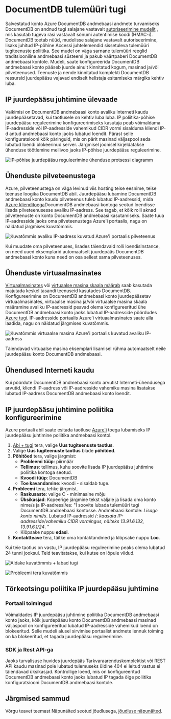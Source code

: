 <properties
    pageTitle="DocumentDB tulemüüri tugi | Microsoft Azure'i"
    description="Saate teada, kuidas kasutada IP juurdepääsupoliitikaid juhtelemendi tulemüüri tugiteenuste Azure'i DocumentDB andmebaasi kontodega."
    keywords="IP juurdepääsu reguleerimine, tulemüüri tugi"
    services="documentdb"
    authors="shahankur11"
    manager="jhubbard"
    editor=""
    tags="azure-resource-manager"
    documentationCenter=""/>

<tags 
    ms.service="documentdb" 
    ms.workload="data-services" 
    ms.tgt_pltfrm="na" 
    ms.devlang="na" 
    ms.topic="article" 
    ms.date="10/17/2016" 
    ms.author="ankshah; kraman"/>

# <a name="documentdb-firewall-support"></a>DocumentDB tulemüüri tugi

Salvestatud konto Azure DocumentDB andmebaasi andmete turvamiseks DocumentDB on andnud tugi salajane vastavalt [autoriseerimine mudelit](https://msdn.microsoft.com/library/azure/dn783368.aspx) , mis kasutab tugeva räsi vastavalt sõnumi autentimise koodi (HMAC-i). DocumentDB toetab nüüd, mudelisse salajane vastavalt autoriseerimine, lisaks juhitud IP-põhine Accessi juhtelemendid sissetuleva tulemüüri tugiteenuste poliitika. See mudel on väga sarnane tulemüüri reeglid traditsiooniline andmebaasi süsteemi ja pakub väärtpaberi DocumentDB andmebaasi kontole. Mudeli, saate konfigureerida DocumentDB andmebaasi konto pääseb juurde ainult kinnitatud kogum, masinad ja/või pilveteenused. Teenuste ja nende kinnitatud komplekti DocumentDB ressursid juurdepääsu vajavad endiselt helistaja esitamiseks märgiks kehtiv luba.

## <a name="ip-access-control-overview"></a>IP juurdepääsu juhtimine ülevaade

Vaikimisi on DocumentDB andmebaasi konto avaliku Interneti kaudu juurdepääsetavad, kui taotlusele on kehtiv luba luba. IP poliitika-põhise juurdepääsu reguleerimine konfigureerimiseks kasutaja peab võimaldama IP-aadresside või IP-aadresside vahemikud CIDR vormi sisalduma kliendi IP-d antud andmebaasi konto jaoks lubatud loendit. Pärast selle konfiguratsiooni kõik päringuid, mis on pärit masinad väljaspool seda lubatud loendi blokeerinud server.  Järgmisel joonisel kirjeldatakse ühenduse töötlemine meilivoo jaoks IP-põhise juurdepääsu reguleerimine.

![IP-põhise juurdepääsu reguleerimine ühenduse protsessi diagramm](./media/documentdb-firewall-support/documentdb-firewall-support-flow.png)

## <a name="connections-from-cloud-services"></a>Ühenduste pilveteenustega

Azure, pilveteenustega on väga levinud viis hosting teise eesnime, teise teenuse loogika DocumentDB abil. Juurdepääsu lubamine DocumentDB andmebaasi konto kaudu pilveteenus tuleb lubatud IP-aadressid, mida [Azure klienditoega](#configure-ip-policy)DocumentDB andmebaasi kontoga seotud loendisse lisada pilveteenusesse avaliku IP-aadress.  See tagab, et kõik rolli aknad pilveteenuste on konto DocumentDB andmebaasi kasutamiseks. Saate tuua IP-aadresside jaoks oma pilveteenustega Azure'i portaalis, nagu on näidatud järgmises kuvatõmmis. 

![Kuvatõmmis avaliku IP-aadress kuvatud Azure'i portaalis pilveteenus](./media/documentdb-firewall-support/documentdb-public-ip-addresses.png)

Kui muudate oma pilveteenuses, lisades täiendavaid rolli loendisInstance, on need uued eksemplarid automaatselt juurdepääs DocumentDB andmebaasi konto kuna need on osa sellest sama pilveteenuses.

## <a name="connections-from-virtual-machines"></a>Ühenduste virtuaalmasinates

[Virtuaalmasinates](https://azure.microsoft.com/services/virtual-machines/) või [virtuaalse masina skaala määrab](../virtual-machine-scale-sets/virtual-machine-scale-sets-overview.md) saab kasutada majutada keskel tasandi teenuseid kasutades DocumentDB.  Konfigureerimine on DocumentDB andmebaasi konto juurdepääsetav virtuaalmasinates, virtuaalse masina ja/või virtuaalse masina skaala määramine avaliku IP-aadressid peavad olema konfigureeritud ühe DocumentDB andmebaasi konto jaoks lubatud IP-aadresside pöördudes [Azure tugi](#configure-ip-policy). IP-aadresside portaalis Azure'i virtuaalmasinates saate alla laadida, nagu on näidatud järgmises kuvatõmmis.

![Kuvatõmmis virtuaalse masina Azure'i portaalis kuvatud avaliku IP-aadress](./media/documentdb-firewall-support/documentdb-public-ip-addresses-dns.png)

Täiendavad virtuaalse masina eksemplari lisamisel rühma automaatselt neile juurdepääsu konto DocumentDB andmebaasi.

## <a name="connections-from-the-internet"></a>Ühendused Interneti kaudu

Kui pöördute DocumentDB andmebaasi konto arvutist Interneti-ühendusega arvutid, kliendi IP-aadress või IP-aadresside vahemiku masina lisatakse lubatud IP-aadress DocumentDB andmebaasi konto loendit. 

## <a id="configure-ip-policy"></a>IP juurdepääsu juhtimine poliitika konfigureerimine

Azure portaali abil saate esitada taotluse [Azure'i](https://portal.azure.com/?#blade/Microsoft_Azure_Support/HelpAndSupportBlade) toega lubamiseks IP juurdepääsu juhtimine poliitika andmebaasi kontol.

1. [Abi + tugi](https://portal.azure.com/?#blade/Microsoft_Azure_Support/HelpAndSupportBlade) tera, valige **Uus tugiteenuste taotlus**.
2. Valige **Uus tugiteenuste taotlus** blade **põhitõed**.
3. **Põhitõed** tera, valige järgmist:
    - **Probleemi tüüp**: piirmäär
    - **Tellimus**: tellimus, kuhu soovite lisada IP juurdepääsu juhtimine poliitika kontoga seotud.
    - **Kvoodi tüüp**: DocumentDB
    - **Toe kavandamine**: kvoodi - sisaldab tuge.
4. **Probleemi** tera, tehke järgmist.
    - **Raskusaste**: valige C - minimaalne mõju
    - **Üksikasjad**: Kopeerige järgmine tekst väljale ja lisada oma konto nime/s ja IP-aadressi/es: "I soovite lubada tulemüüri tugi DocumentDB andmebaasi kontosse. Andmebaasi kontole: *Lisage konto nimi/s*. Lubatud IP-aadressid /: *kaasata IP-aadresside/vahemiku CIDR vormingus, näiteks 13.91.6.132, 13.91.6.1/24*. "
    - Klõpsake nuppu **edasi**. 
5. **Kontaktteave** tera, täitke oma kontaktandmed ja klõpsake nuppu **Loo**. 

Kui teie taotlus on vastu, IP juurdepääsu reguleerimine peaks olema lubatud 24 tunni jooksul. Teid teavitatakse, kui kutse on lõpule viidud.

![Aidake kuvatõmmis + labad tugi](./media/documentdb-firewall-support/documentdb-firewall-support-request-access.png)

![Probleemi tera kuvatõmmis](./media/documentdb-firewall-support/documentdb-firewall-support-request-access-ticket.png)

## <a name="troubleshooting-the-ip-access-control-policy"></a>Tõrkeotsingu poliitika IP juurdepääsu juhtimine

### <a name="portal-operations"></a>Portaali toimingud

Võimaldades IP juurdepääsu juhtimine poliitika DocumentDB andmebaasi konto jaoks, kõik juurdepääsu konto DocumentDB andmebaasi masinad väljaspool on konfigureeritud lubatud IP-aadresside vahemikud loend on blokeeritud. Selle mudeli alusel sirvimise portaalist andmete lennuk toiming on ka blokeeritud, et tagada juurdepääsu reguleerimine. 

### <a name="sdk--rest-api"></a>SDK ja Rest API-ga

Jaoks turvalisuse huvides juurdepääs Tarkvaraarenduskomplektist või REST API kaudu masinad pole lubatud tulemuseks üldine 404 ei leitud vastus ei täiendavad üksikasjad. Kontrollige loend, mis on konfigureeritud DocumentDB andmebaasi konto jaoks lubatud IP tagada õige poliitika konfiguratsiooni DocumentDB andmebaasi kontole.

## <a name="next-steps"></a>Järgmised sammud

Võrgu teavet teemast Näpunäited seotud jõudlusega, [jõudluse näpunäited](documentdb-performance-tips.md).
